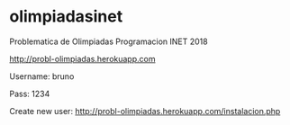 # olimpiadasinet
Problematica de Olimpiadas Programacion INET 2018

http://probl-olimpiadas.herokuapp.com

Username: bruno

Pass: 1234

Create new user: http://probl-olimpiadas.herokuapp.com/instalacion.php
